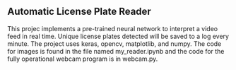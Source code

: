 ## Automatic License Plate Reader
This projec implements a pre-trained neural network to interpret a video feed in real time. Unique license plates detected will be saved to a log every minute. The project uses keras, opencv, matplotlib, and numpy. The code for images is found in the file named my_reader.ipynb and the code for the fully operational webcam program is in  webcam.py.

